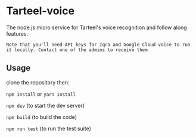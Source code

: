 # Tarteel-voice


The node.js micro service for Tarteel's voice recognition and follow along features.

`Note that you'll need API keys for Iqra and Google Cloud voice to run it locally. Contact one of the admins to receive them`

## Usage

clone the repository then:

`npm install` or `yarn install`

`npm dev` (to start the dev server)

`npm build` (to build the code)

`npm run test` (to run the test suite)
